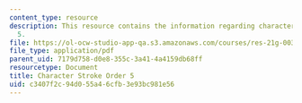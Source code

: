 ```yaml
---
content_type: resource
description: This resource contains the information regarding character stroke order
  5.
file: https://ol-ocw-studio-app-qa.s3.amazonaws.com/courses/res-21g-003-learning-chinese-a-foundation-course-in-mandarin-spring-2011/c3407f2c94d055a46cfb3e93bc981e56_MITRES_21G_003S11_stroke05.pdf
file_type: application/pdf
parent_uid: 7179d758-d0e8-355c-3a41-4a4159db68ff
resourcetype: Document
title: Character Stroke Order 5
uid: c3407f2c-94d0-55a4-6cfb-3e93bc981e56
---
```


